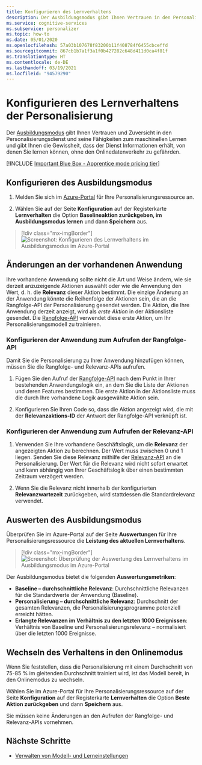 ```yaml
---
title: Konfigurieren des Lernverhaltens
description: Der Ausbildungsmodus gibt Ihnen Vertrauen in den Personalisierungsdienst und seine Fähigkeiten zum maschinellen Lernen und stellt Ihnen die Metriken bereit, dass der Dienst Informationen erhält, von denen Sie lernen können, ohne den Onlinedatenverkehr zu gefährden.
ms.service: cognitive-services
ms.subservice: personalizer
ms.topic: how-to
ms.date: 05/01/2020
ms.openlocfilehash: 57a03b107678f83200b11f408784f6455cbceffd
ms.sourcegitcommit: 867cb1b7a1f3a1f0b427282c648d411d0ca4f81f
ms.translationtype: HT
ms.contentlocale: de-DE
ms.lasthandoff: 03/19/2021
ms.locfileid: "94579290"
---
```

# <a name="configure-the-personalizer-learning-behavior"></a>Konfigurieren des Lernverhaltens der Personalisierung

Der [Ausbildungsmodus](concept-apprentice-mode.md) gibt Ihnen Vertrauen und Zuversicht in den Personalisierungsdienst und seine Fähigkeiten zum maschinellen Lernen und gibt Ihnen die Gewissheit, dass der Dienst Informationen erhält, von denen Sie lernen können, ohne den Onlinedatenverkehr zu gefährden.

[!INCLUDE [Important Blue Box - Apprentice mode pricing tier](./includes/important-apprentice-mode.md)]

## <a name="configure-apprentice-mode"></a>Konfigurieren des Ausbildungsmodus

1. Melden Sie sich im [Azure-Portal](https://portal.azure.com) für Ihre Personalisierungsressource an.

1. Wählen Sie auf der Seite **Konfiguration** auf der Registerkarte **Lernverhalten** die Option **Baselineaktion zurückgeben, im Ausbildungsmodus lernen** und dann **Speichern** aus.

> [!div class="mx-imgBorder"]
> ![Screenshot: Konfigurieren des Lernverhaltens im Ausbildungsmodus im Azure-Portal](media/settings/configure-learning-behavior-azure-portal.png)

## <a name="changes-to-the-existing-application"></a>Änderungen an der vorhandenen Anwendung

Ihre vorhandene Anwendung sollte nicht die Art und Weise ändern, wie sie derzeit anzuzeigende Aktionen auswählt oder wie die Anwendung den Wert, d. h. die **Relevanz** dieser Aktion bestimmt. Die einzige Änderung an der Anwendung könnte die Reihenfolge der Aktionen sein, die an die Rangfolge-API der Personalisierung gesendet werden. Die Aktion, die Ihre Anwendung derzeit anzeigt, wird als _erste Aktion_ in der Aktionsliste gesendet. Die [Rangfolge-API](https://westus2.dev.cognitive.microsoft.com/docs/services/personalizer-api/operations/Rank) verwendet diese erste Aktion, um Ihr Personalisierungsmodell zu trainieren.

### <a name="configure-your-application-to-call-the-rank-api"></a>Konfigurieren der Anwendung zum Aufrufen der Rangfolge-API

Damit Sie die Personalisierung zu Ihrer Anwendung hinzufügen können, müssen Sie die Rangfolge- und Relevanz-APIs aufrufen.

1. Fügen Sie den Aufruf der [Rangfolge-API](https://westus2.dev.cognitive.microsoft.com/docs/services/personalizer-api/operations/Rank) nach dem Punkt in Ihrer bestehenden Anwendungslogik ein, an dem Sie die Liste der Aktionen und deren Features bestimmen. Die erste Aktion in der Aktionsliste muss die durch Ihre vorhandene Logik ausgewählte Aktion sein.

1. Konfigurieren Sie Ihren Code so, dass die Aktion angezeigt wird, die mit der **Relevanzaktions-ID** der Antwort der Rangfolge-API verknüpft ist.

### <a name="configure-your-application-to-call-reward-api"></a>Konfigurieren der Anwendung zum Aufrufen der Relevanz-API

1. Verwenden Sie Ihre vorhandene Geschäftslogik, um die **Relevanz** der angezeigten Aktion zu berechnen. Der Wert muss zwischen 0 und 1 liegen. Senden Sie diese Relevanz mithilfe der [Relevanz-API](https://westus2.dev.cognitive.microsoft.com/docs/services/personalizer-api/operations/Reward) an die Personalisierung. Der Wert für die Relevanz wird nicht sofort erwartet und kann abhängig von Ihrer Geschäftslogik über einen bestimmten Zeitraum verzögert werden.

1. Wenn Sie die Relevanz nicht innerhalb der konfigurierten **Relevanzwartezeit** zurückgeben, wird stattdessen die Standardrelevanz verwendet.

## <a name="evaluate-apprentice-mode"></a>Auswerten des Ausbildungsmodus

Überprüfen Sie im Azure-Portal auf der Seite **Auswertungen** für Ihre Personalisierungsressource die **Leistung des aktuellen Lernverhaltens**.

> [!div class="mx-imgBorder"]
> ![Screenshot: Überprüfung der Auswertung des Lernverhaltens im Ausbildungsmodus im Azure-Portal](media/settings/evaluate-apprentice-mode.png)

Der Ausbildungsmodus bietet die folgenden **Auswertungsmetriken**:
* **Baseline – durchschnittliche Relevanz**:  Durchschnittliche Relevanzen für die Standardwerte der Anwendung (Baseline).
* **Personalisierung – durchschnittliche Relevanz**: Durchschnitt der gesamten Relevanzen, die Personalisierungsprogramme potenziell erreicht hätten.
* **Erlangte Relevanzen im Verhältnis zu den letzten 1000 Ereignissen**: Verhältnis von Baseline und Personalisierungsrelevanz – normalisiert über die letzten 1000 Ereignisse.

## <a name="switch-behavior-to-online-mode"></a>Wechseln des Verhaltens in den Onlinemodus

Wenn Sie feststellen, dass die Personalisierung mit einem Durchschnitt von 75-85 % im gleitenden Durchschnitt trainiert wird, ist das Modell bereit, in den Onlinemodus zu wechseln.

Wählen Sie im Azure-Portal für Ihre Personalisierungsressource auf der Seite **Konfiguration** auf der Registerkarte **Lernverhalten** die Option **Beste Aktion zurückgeben** und dann **Speichern** aus.

Sie müssen keine Änderungen an den Aufrufen der Rangfolge- und Relevanz-APIs vornehmen.

## <a name="next-steps"></a>Nächste Schritte

* [Verwalten von Modell- und Lerneinstellungen](how-to-manage-model.md)

